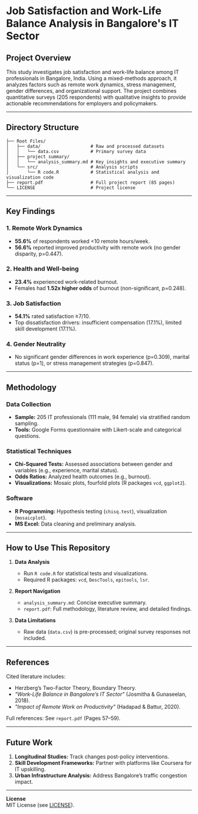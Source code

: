 
# Job Satisfaction and Work-Life Balance Analysis in Bangalore's IT Sector

## Project Overview
This study investigates job satisfaction and work-life balance among IT professionals in Bangalore, India. Using a mixed-methods approach, it analyzes factors such as remote work dynamics, stress management, gender differences, and organizational support. The project combines quantitative surveys (205 respondents) with qualitative insights to provide actionable recommendations for employers and policymakers.

---

## Directory Structure
```
├── Root Files/
│   ├── data/                   # Raw and processed datasets
│   │   └── data.csv            # Primary survey data
│   ├── project summary/        
│   │   └── analysis_summary.md # Key insights and executive summary
│   └── src/                    # Analysis scripts
│       └── R code.R            # Statistical analysis and visualization code
├── report.pdf                  # Full project report (85 pages)
└── LICENSE                     # Project license
```

---

## Key Findings
### 1. **Remote Work Dynamics**
- **55.6%** of respondents worked <10 remote hours/week.
- **56.6%** reported improved productivity with remote work (no gender disparity, p=0.447).

### 2. **Health and Well-being**
- **23.4%** experienced work-related burnout.
- Females had **1.52x higher odds** of burnout (non-significant, p=0.248).

### 3. **Job Satisfaction**
- **54.1%** rated satisfaction ≥7/10.
- Top dissatisfaction drivers: insufficient compensation (17.1%), limited skill development (17.1%).

### 4. **Gender Neutrality**
- No significant gender differences in work experience (p=0.309), marital status (p=1), or stress management strategies (p=0.847).

---

## Methodology
### Data Collection
- **Sample:** 205 IT professionals (111 male, 94 female) via stratified random sampling.
- **Tools:** Google Forms questionnaire with Likert-scale and categorical questions.

### Statistical Techniques
- **Chi-Squared Tests:** Assessed associations between gender and variables (e.g., experience, marital status).
- **Odds Ratios:** Analyzed health outcomes (e.g., burnout).
- **Visualizations:** Mosaic plots, fourfold plots (R packages `vcd`, `ggplot2`).

### Software
- **R Programming:** Hypothesis testing (`chisq.test`), visualization (`mosaicplot`).
- **MS Excel:** Data cleaning and preliminary analysis.

---

## How to Use This Repository
1. **Data Analysis**
   - Run `R code.R` for statistical tests and visualizations.
   - Required R packages: `vcd`, `DescTools`, `epitools`, `lsr`.

2. **Report Navigation**
   - `analysis_summary.md`: Concise executive summary.
   - `report.pdf`: Full methodology, literature review, and detailed findings.

3. **Data Limitations**
   - Raw data (`data.csv`) is pre-processed; original survey responses not included.

---

## References
Cited literature includes:
- Herzberg’s Two-Factor Theory, Boundary Theory.
- *"Work-Life Balance in Bangalore’s IT Sector"* (Josmitha & Gunaseelan, 2018).
- *"Impact of Remote Work on Productivity"* (Hadapad & Battur, 2020).

Full references: See `report.pdf` (Pages 57–59).

---

## Future Work
1. **Longitudinal Studies:** Track changes post-policy interventions.
2. **Skill Development Frameworks:** Partner with platforms like Coursera for IT upskilling.
3. **Urban Infrastructure Analysis:** Address Bangalore’s traffic congestion impact.

---

**License**  
MIT License (see [LICENSE](LICENSE)).
